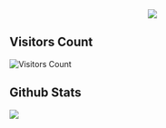 <!-- ![](https://komarev.com/ghpvc/?username=MaSStiK) -->
<div align=center>
  <img src="https://readme-typing-svg.herokuapp.com/?center=true&vCenter=true&color=016EEA&width=800&lines=Welcome+to+my+profile.;Hope+you+enjoy+:)" />
</div>
          
## Visitors Count
![Visitors Count](https://profile-counter.glitch.me/MaSStiK/count.svg)

## Github Stats
![](http://github-profile-summary-cards.vercel.app/api/cards/profile-details?username=MaSStiK&theme=github_dark)
